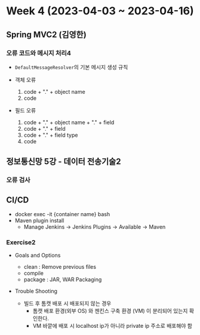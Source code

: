# Week 4 (2023-04-03 ~ 2023-04-16)

## Spring MVC2 (김영한)
### 오류 코드와 메시지 처리4
- `DefaultMessageResolver`의 기본 메시지 생성 규칙
- 객체 오류
    1. code + "." + object name
    2. code

- 필드 오류
    1. code + "." + object name + "." + field
    2. code + "." + field
    3. code + "." + field type
    4. code

## 정보통신망 5강 - 데이터 전송기술2
### 오류 검사

## CI/CD 
- docker exec -it {container name} bash
- Maven plugin install
    - Manage Jenkins -> Jenkins Plugins -> Available -> Maven

### Exercise2
- Goals and Options
    - clean : Remove previous files
    - compile
    - package : JAR, WAR Packaging

- Trouble Shooting
    - 빌드 후 톰캣 배포 시 배포되지 않는 경우
        - 톰캣 배포 환경(외부 OS) 와 젠킨스 구축 환경 (VM) 이 분리되어 있는지 확인한다.
        - VM 바깥에 배포 시 localhost ip가 아니라 private ip 주소로 배포해야 함